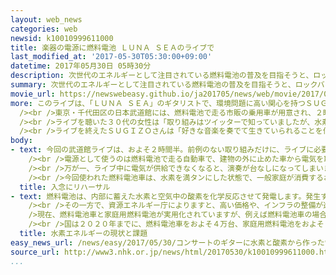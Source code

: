 ```yaml
---
layout: web_news
categories: web
newsid: k10010999611000
title: 楽器の電源に燃料電池 ＬＵＮＡ ＳＥＡのライブで
last_modified_at: '2017-05-30T05:30:00+09:00'
datetime: 2017年05月30日 05時30分
description: 次世代のエネルギーとして注目されている燃料電池の普及を目指そうと、ロックバンドの「ＬＵＮＡ ＳＥＡ」が２９日夜に武道館で開いたライブで、電源の一部に燃料電池を取り入れ、環境に優しいエネルギーの大切さをアピールしました。
summary: 次世代のエネルギーとして注目されている燃料電池の普及を目指そうと、ロックバンドの「ＬＵＮＡ ＳＥＡ」が２９日夜に武道館で開いたライブで、電源の一部に燃料電池を取り入れ、環境に優しいエネルギーの大切さをアピールしました。
movie_url: https://newswebeasy.github.io/ja201705/news/web/movie/2017/05/30/k10010999611000.mp4
more: このライブは、「ＬＵＮＡ ＳＥＡ」のギタリストで、環境問題に高い関心を持つＳＵＧＩＺＯさんの発案で実現しました。<br /><br />燃料電池は水素と酸素によって発電し、二酸化炭素が発生しないため、環境に優しい次世代のエネルギーとして注目されています。<br
  /><br />東京・千代田区の日本武道館には、燃料電池で走る市販の乗用車が用意され、２時間半のライブ全編にわたり、この車から、ＳＵＧＩＺＯさんが弾くすべての楽器に電気が供給されました。また、燃料の水素も太陽光発電で作ったということで、ＳＵＧＩＺＯさんがステージから「きょうは水素の恩恵にあずかりました」とアピールすると、会場に詰めかけたおよそ１万４０００人のファンから大きな歓声が起きていました。<br
  /><br />ライブを聴いた３０代の女性は「取り組みはツイッターで知っていましたが、水素で楽器の電気が賄えるなんて驚きです。水素エネルギーを少し身近に感じました」と話していました。<br
  /><br />ライブを終えたＳＵＧＩＺＯさんは「好きな音楽を奏でて生きていられることを何らかの形で恩返ししたいと、この取り組みを始めました。ゆくゆくはバンド全員の音や照明も水素や再生可能エネルギーで賄えれば、ステージ表現とエネルギー文化の新しい一歩になると思います」と話していました。
body:
- text: 今回の武道館ライブは、およそ２時間半。前例のない取り組みだけに、ライブに必要なすべての電気を燃料電池で賄うと、予想外の事態が起きかねないと、今回は実験的にＳＵＧＩＺＯさんの弾く楽器に絞ることにしました。<br
    /><br />電源として使うのは燃料電池で走る自動車で、建物の外に止めた車から電気を取り出し、およそ１００メートルのケーブルを通じて、ステージの脇にある電源装置に送ります。<br
    /><br />万が一、ライブ中に電気が供給できなくなると、演奏が台なしになってしまいます。開演前のリハーサルでは、担当者がステージ脇のモニターで電気がきちんと供給されているか入念に確認していたほか、ＳＵＧＩＺＯさんも実際にギターを弾きながら客席を歩いて回り、音をチェックしていました。<br
    /><br />今回使われた燃料電池車は、水素を満タンにした状態で、一般家庭が消費するおよそ１週間分の電気を賄うことができるということです。
  title: 入念にリハーサル
- text: 燃料電池は、内部に蓄えた水素と空気中の酸素を化学反応させて発電します。発生するのは水だけで、環境にやさしいエネルギーとして注目されているほか、燃料の水素を太陽光発電などの再生可能エネルギーから作れば、エネルギー自給率の向上にもつながると期待が寄せられています。<br
    /><br />その一方で、資源エネルギー庁によりますと、高い価格や、インフラの整備が進んでいないこと、それに知名度不足などが、普及に向けた課題と指摘されています。<br
    />現在、燃料電池車と家庭用燃料電池が実用化されていますが、例えば燃料電池車の場合、１台およそ７００万円するほか、水素を供給する「水素ステーション」は全国で１００か所もありません。<br
    /><br />国は２０２０年までに、燃料電池車をおよそ４万台、家庭用燃料電池をおよそ１４０万台普及させる目標を立てていて、こうした課題がどこまで解消できるかが行方を左右すると見られています。
  title: 水素エネルギーの現状と課題
easy_news_url: /news/easy/2017/05/30/コンサートのギターに水素と酸素から作った電気を使う/
source_url: http://www3.nhk.or.jp/news/html/20170530/k10010999611000.html
...
```

